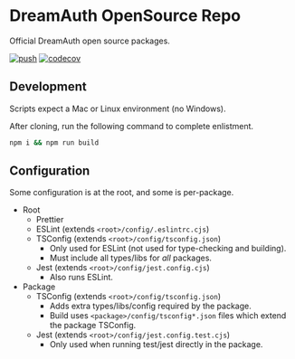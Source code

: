 # DreamAuth OpenSource Repo

Official DreamAuth open source packages.

[![push](https://github.com/dreamauthmain/opensource/actions/workflows/push.yml/badge.svg)](https://github.com/dreamauthmain/opensource/actions/workflows/push.yml)
[![codecov](https://codecov.io/gh/dreamauthmain/opensource/branch/main/graph/badge.svg?token=E2VYI8XJLB)](https://codecov.io/gh/dreamauthmain/opensource)

## Development

Scripts expect a Mac or Linux environment (no Windows).

After cloning, run the following command to complete enlistment.

```sh
npm i && npm run build
```

## Configuration

Some configuration is at the root, and some is per-package.

- Root
  - Prettier
  - ESLint (extends `<root>/config/.eslintrc.cjs`)
  - TSConfig (extends `<root>/config/tsconfig.json`)
    - Only used for ESLint (not used for type-checking and building).
    - Must include all types/libs for _all_ packages.
  - Jest (extends `<root>/config/jest.config.cjs`)
    - Also runs ESLint.
- Package
  - TSConfig (extends `<root>/config/tsconfig.json`)
    - Adds extra types/libs/config required by the package.
    - Build uses `<package>/config/tsconfig*.json` files which extend the package TSConfig.
  - Jest (extends `<root>/config/jest.config.test.cjs`)
    - Only used when running test/jest directly in the package.
